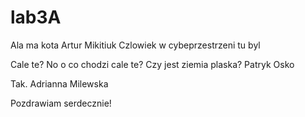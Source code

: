 # lab3A
Ala ma kota 
    Artur Mikitiuk
    Czlowiek w cybeprzestrzeni tu byl
   
  Cale te? No o co chodzi cale te? Czy jest ziemia plaska?
    Patryk Osko
  
Tak.
Adrianna Milewska

Pozdrawiam serdecznie!
